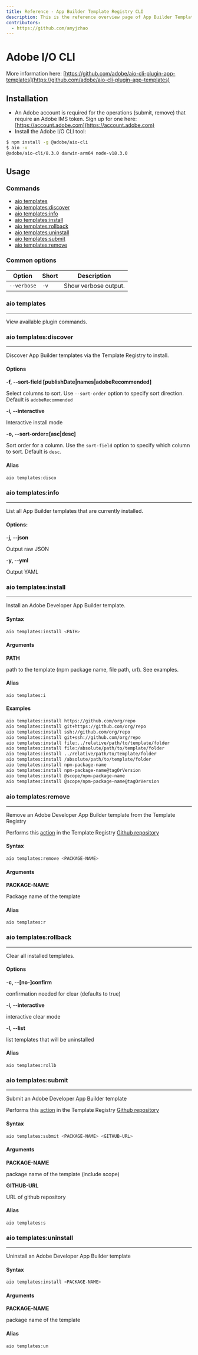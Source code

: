 ```yaml
---
title: Reference - App Builder Template Registry CLI
description: This is the reference overview page of App Builder Template Registry CLI.
contributors:
  - https://github.com/amyjzhao
---
```

# Adobe I/O CLI

More information here: [https://github.com/adobe/aio-cli-plugin-app-templates](https://github.com/adobe/aio-cli-plugin-app-templates)

## Installation

- An Adobe account is required for the operations (submit, remove) that require an Adobe IMS token. Sign up for one here: [https://account.adobe.com](https://account.adobe.com)
- Install the Adobe I/O CLI tool:

```bash
$ npm install -g @adobe/aio-cli
$ aio -v
@adobe/aio-cli/8.3.0 darwin-arm64 node-v18.3.0
```

## Usage

### Commands
- [aio templates](#aio-templates)
- [aio templates:discover](#aio-templatesdiscover)
- [aio templates:info](#aio-templatesinfo)
- [aio templates:install](#aio-templatesinstall)
- [aio templates:rollback](#aio-templatesrollback)
- [aio templates:uninstall](#aio-templatesuninstall)
- [aio templates:submit](#aio-templatessubmit)
- [aio templates:remove](#aio-templatesremove)

### Common options
| Option | Short | Description |
| ------ | ----- | ----------- |
| `--verbose` | `-v` | Show verbose output. |

### aio templates

<hr/>

View available plugin commands.

### aio templates:discover

<hr/>

Discover App Builder templates via the Template Registry to install.

#### Options

**-f, --sort-field [publishDate&#124;names&#124;adobeRecommended]**  

Select columns to sort. Use `--sort-order` option to specify sort direction. Default is `adobeRecommended` 

**-i, --interactive**          

Interactive install mode
  
**-o, --sort-order=[asc&#124;desc]**  

Sort order for a column. Use the `sort-field` option to specify which column to sort. Default is `desc`.

#### Alias

`aio templates:disco`

### aio templates:info

<hr/>

List all App Builder templates that are currently installed.

#### Options:

**-j, --json**     

Output raw JSON

**-y, --yml**      

Output YAML

### aio templates:install

<hr/>

Install an Adobe Developer App Builder template.

#### Syntax

```bash
aio templates:install <PATH>
```

#### Arguments

**PATH**

path to the template (npm package name, file path, url). See examples.

#### Alias

`aio templates:i`

#### Examples

```bash
aio templates:install https://github.com/org/repo
aio templates:install git+https://github.com/org/repo
aio templates:install ssh://github.com/org/repo
aio templates:install git+ssh://github.com/org/repo
aio templates:install file:../relative/path/to/template/folder
aio templates:install file:/absolute/path/to/template/folder
aio templates:install ../relative/path/to/template/folder
aio templates:install /absolute/path/to/template/folder
aio templates:install npm-package-name
aio templates:install npm-package-name@tagOrVersion
aio templates:install @scope/npm-package-name
aio templates:install @scope/npm-package-name@tagOrVersion
```

### aio templates:remove

<hr/>

Remove an Adobe Developer App Builder template from the Template Registry

<InlineAlert variant="info" slots="text"/>

Performs this [action](../../reference/github/index.md#remove-a-template) in the Template Registry [Github repository](https://github.com/adobe/aio-template-submission)

#### Syntax

```bash
aio templates:remove <PACKAGE-NAME>
```

#### Arguments

**PACKAGE-NAME**  

Package name of the template

#### Alias

`aio templates:r`

### aio templates:rollback

<hr/>

Clear all installed templates.

#### Options

**-c, --[no-]confirm**  

confirmation needed for clear (defaults to true)

**-i, --interactive**   

interactive clear mode

**-l, --list**          

list templates that will be uninstalled

#### Alias

`aio templates:rollb`

### aio templates:submit

<hr/>

Submit an Adobe Developer App Builder template

<InlineAlert variant="info" slots="text"/>

Performs this [action](../../reference/github/index.md#add-a-template) in the Template Registry [Github repository](https://github.com/adobe/aio-template-submission)

#### Syntax

```bash
aio templates:submit <PACKAGE-NAME> <GITHUB-URL>
```

#### Arguments

**PACKAGE-NAME**  

package name of the template (include scope)

**GITHUB-URL**    

URL of github repository 

#### Alias

`aio templates:s`

### aio templates:uninstall

<hr/>

Uninstall an Adobe Developer App Builder template

#### Syntax

```bash
aio templates:install <PACKAGE-NAME>
```

#### Arguments

**PACKAGE-NAME**  

package name of the template

#### Alias

`aio templates:un`
